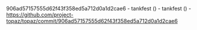 906ad57157555d62f43f358ed5a712d0a1d2cae6 - tankfest () - tankfest () - https://github.com/project-topaz/topaz/commit/906ad57157555d62f43f358ed5a712d0a1d2cae6

